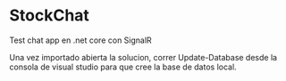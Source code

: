 # StockChat
Test chat app en .net core con SignalR

Una vez importado abierta la solucion, correr 
Update-Database desde la consola de visual studio para que cree la base de datos local.

